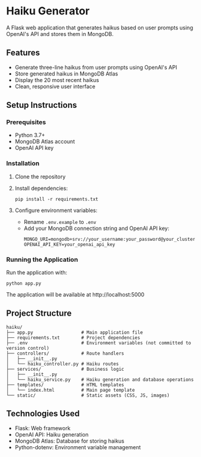 # Haiku Generator

A Flask web application that generates haikus based on user prompts using OpenAI's API and stores them in MongoDB.

## Features

- Generate three-line haikus from user prompts using OpenAI's API
- Store generated haikus in MongoDB Atlas
- Display the 20 most recent haikus
- Clean, responsive user interface

## Setup Instructions

### Prerequisites

- Python 3.7+
- MongoDB Atlas account
- OpenAI API key

### Installation

1. Clone the repository
2. Install dependencies:
   ```
   pip install -r requirements.txt
   ```

3. Configure environment variables:
   - Rename `.env.example` to `.env`
   - Add your MongoDB connection string and OpenAI API key:
     ```
     MONGO_URI=mongodb+srv://your_username:your_password@your_cluster.mongodb.net/haiku_db
     OPENAI_API_KEY=your_openai_api_key
     ```

### Running the Application

Run the application with:
```
python app.py
```

The application will be available at http://localhost:5000

## Project Structure

```
haiku/
├── app.py                  # Main application file
├── requirements.txt        # Project dependencies
├── .env                    # Environment variables (not committed to version control)
├── controllers/            # Route handlers
│   ├── __init__.py
│   └── haiku_controller.py # Haiku routes
├── services/               # Business logic
│   ├── __init__.py
│   └── haiku_service.py    # Haiku generation and database operations
├── templates/              # HTML templates
│   └── index.html          # Main page template
└── static/                 # Static assets (CSS, JS, images)
```

## Technologies Used

- Flask: Web framework
- OpenAI API: Haiku generation
- MongoDB Atlas: Database for storing haikus
- Python-dotenv: Environment variable management
